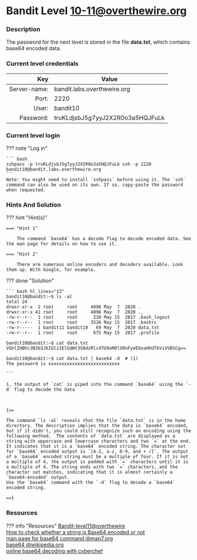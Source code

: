 # Bandit Level 10-11@overthewire.org

### Description
The password for the next level is stored in the file **data.txt**, which contains base64 encoded data.

### Current level credentials
Key                        | Value
-------------------------: |----------------------------------------
Server-name:               | bandit.labs.overthewire.org
Port:                      | 2220
User:                      | bandit10
Password:                  | truKLdjsbJ5g7yyJ2X2R0o3a5HQJFuLk


### Current level login
??? note "Log in"

    ``` bash
    sshpass -p truKLdjsbJ5g7yyJ2X2R0o3a5HQJFuLk ssh -p 2220 bandit10@bandit.labs.overthewire.org
    ```
    Note: You might need to install `sshpass` before using it. The `ssh` command can also be used on its own. If so, copy-paste the password when requested. 

### Hints And Solution


??? hint "Hint(s)"

    === "Hint 1"

        The command `base64` has a decode flag to decode encoded data. See the man page for details on how to use it. 

    === "Hint 2"

        There are numerous online encoders and decoders available. Look them up. With Google, for example.




??? done "Solution"

    ``` bash hl_lines="13"
    bandit10@bandit:~$ ls -al  
    total 24  
    drwxr-xr-x  2 root     root     4096 May  7  2020 .  
    drwxr-xr-x 41 root     root     4096 May  7  2020 ..  
    -rw-r--r--  1 root     root      220 May 15  2017 .bash_logout  
    -rw-r--r--  1 root     root     3526 May 15  2017 .bashrc  
    -rw-r-----  1 bandit11 bandit10   69 May  7  2020 data.txt  
    -rw-r--r--  1 root     root      675 May 15  2017 .profile  

    bandit10@bandit:~$ cat data.txt    
    VGhlIHBhc3N3b3JkIGlzIElGdWt3S0dzRlc4TU9xM0lSRnFyeEUxaHhUTkViVVBSCg==  

    bandit10@bandit:~$ cat data.txt | base64 -d  # (1)
    The password is xxxxxxxxxxxxxxxxxxxxxxxxxxx 

    ```
    
    1. the output of `cat` is piped into the command `base64` using the `-d` flag to decode the data



    {==
    
    The command `ls -al` reveals that the file `data.txt` is in the home directory. The description implies that the data is `base64` encoded, but if it didn't, you could still recognize such an encoding using the following method.  The contents of `data.txt` are displayed as a string with uppercase and lowercase characters and two `=` at the end. It indicates that it is a `base64` encoded string. The character set for `base64` encoded output is `[A-Z, a-z, 0-9, and + /]`. The output of a `base64` encoded string must be a multiple of four. If it is not a multiple of 4, the output is padded with `=` characters until it is a multiple of 4. The string ends with two `=` characters, and the character set matches, indicating that it is almost certainly a `base64-encoded` output.
    Use the `base64` command with the `-d` flag to decode a `base64` encoded string. 

    ==}




### Resources

??? info "Resources"
    [Bandit-level11@overthewire](https://overthewire.org/wargames/bandit/bandit11.html)     
    [How to check whether a string is Base64 encoded or not](https://stackoverflow.com/questions/8571501/how-to-check-whether-a-string-is-base64-encoded-or-not)               
    [man page for base64 command @man7.org](https://man7.org/linux/man-pages/man1/base64.1.html)        
    [base64 @wikipedia.org](https://en.wikipedia.org/wiki/Base64)       
    [online base64 decoding with cyberchef ](https://gchq.github.io/CyberChef/#recipe=From_Base64('A-Za-z0-9%2B/%3D',true,false)&input=VkdobElIQmhjM04zYjNKa0lHbHpJRWxHZFd0M1MwZHpSbGM0VFU5eE0wbFNSbkZ5ZUVVeGFIaFVUa1ZpVlZCU0NnPT0K)

    









    




 
